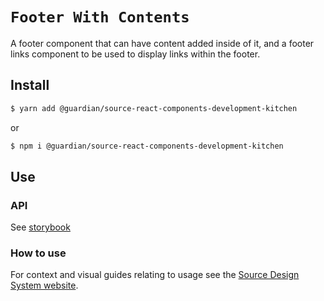 # `Footer With Contents`

A footer component that can have content added inside of it, and a footer links component to be used to display links within the footer.

## Install

```sh
$ yarn add @guardian/source-react-components-development-kitchen
```

or

```sh
$ npm i @guardian/source-react-components-development-kitchen
```

## Use

### API

See [storybook](https://guardian.github.io/csnx/?path=/docs/source-react-components-development-kitchen_divider--default-divider)

### How to use

For context and visual guides relating to usage see the [Source Design System website](https://theguardian.design).

